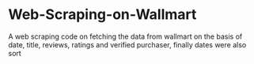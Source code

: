 # Web-Scraping-on-Wallmart
A web scraping code on fetching the data from wallmart on the basis of date, title, reviews, ratings and verified purchaser, finally dates were also sort 

